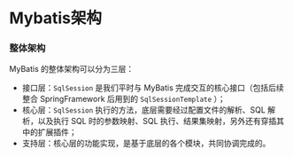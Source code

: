 # Mybatis架构



### 整体架构

MyBatis 的整体架构可以分为三层：



- 接口层：`SqlSession` 是我们平时与 MyBatis 完成交互的核心接口（包括后续整合 SpringFramework 后用到的 `SqlSessionTemplate` ）；
- 核心层：`SqlSession` 执行的方法，底层需要经过配置文件的解析、SQL 解析，以及执行 SQL 时的参数映射、SQL 执行、结果集映射，另外还有穿插其中的扩展插件；
- 支持层：核心层的功能实现，是基于底层的各个模块，共同协调完成的。





